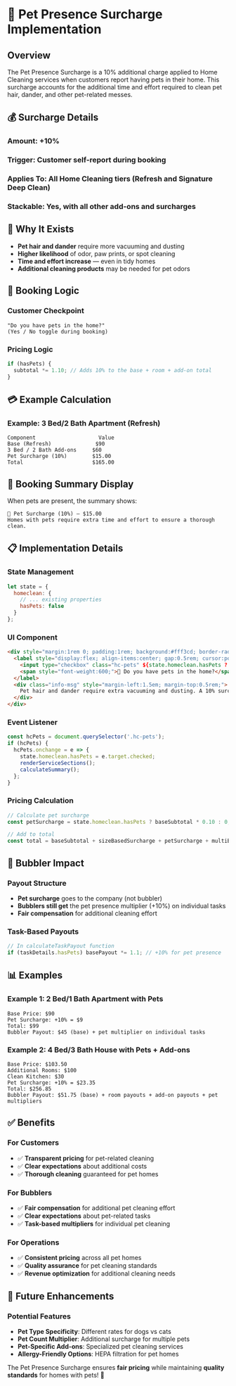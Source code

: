 # 🐾 Pet Presence Surcharge Implementation

## Overview
The Pet Presence Surcharge is a 10% additional charge applied to Home Cleaning services when customers report having pets in their home. This surcharge accounts for the additional time and effort required to clean pet hair, dander, and other pet-related messes.

## 💰 Surcharge Details

### **Amount**: +10%
### **Trigger**: Customer self-report during booking
### **Applies To**: All Home Cleaning tiers (Refresh and Signature Deep Clean)
### **Stackable**: Yes, with all other add-ons and surcharges

## 🧼 Why It Exists

- **Pet hair and dander** require more vacuuming and dusting
- **Higher likelihood** of odor, paw prints, or spot cleaning
- **Time and effort increase** — even in tidy homes
- **Additional cleaning products** may be needed for pet odors

## 🔁 Booking Logic

### Customer Checkpoint
```
"Do you have pets in the home?"
(Yes / No toggle during booking)
```

### Pricing Logic
```javascript
if (hasPets) {
  subtotal *= 1.10; // Adds 10% to the base + room + add-on total
}
```

## 💳 Example Calculation

### Example: 3 Bed/2 Bath Apartment (Refresh)
```
Component                    Value
Base (Refresh)              $90
3 Bed / 2 Bath Add-ons     $60
Pet Surcharge (10%)        $15.00
Total                      $165.00
```

## 🧾 Booking Summary Display

When pets are present, the summary shows:
```
🐾 Pet Surcharge (10%) — $15.00
Homes with pets require extra time and effort to ensure a thorough clean.
```

## 📋 Implementation Details

### State Management
```javascript
let state = {
  homeclean: {
    // ... existing properties
    hasPets: false
  }
};
```

### UI Component
```html
<div style="margin:1rem 0; padding:1rem; background:#fff3cd; border-radius:0.5rem; border:1px solid #ffeaa7;">
  <label style="display:flex; align-items:center; gap:0.5rem; cursor:pointer;">
    <input type="checkbox" class="hc-pets" ${state.homeclean.hasPets ? 'checked' : ''}/>
    <span style="font-weight:600;">🐾 Do you have pets in the home?</span>
  </label>
  <div class="info-msg" style="margin-left:1.5em; margin-top:0.5rem;">
    Pet hair and dander require extra vacuuming and dusting. A 10% surcharge applies to ensure thorough cleaning.
  </div>
</div>
```

### Event Listener
```javascript
const hcPets = document.querySelector('.hc-pets');
if (hcPets) {
  hcPets.onchange = e => {
    state.homeclean.hasPets = e.target.checked;
    renderServiceSections();
    calculateSummary();
  };
}
```

### Pricing Calculation
```javascript
// Calculate pet surcharge
const petSurcharge = state.homeclean.hasPets ? baseSubtotal * 0.10 : 0;

// Add to total
const total = baseSubtotal + sizeBasedSurcharge + petSurcharge + multiBubblerSurcharge;
```

## 🎯 Bubbler Impact

### Payout Structure
- **Pet surcharge** goes to the company (not bubbler)
- **Bubblers still get** the pet presence multiplier (+10%) on individual tasks
- **Fair compensation** for additional cleaning effort

### Task-Based Payouts
```javascript
// In calculateTaskPayout function
if (taskDetails.hasPets) basePayout *= 1.1; // +10% for pet presence
```

## 📊 Examples

### Example 1: 2 Bed/1 Bath Apartment with Pets
```
Base Price: $90
Pet Surcharge: +10% = $9
Total: $99
Bubbler Payout: $45 (base) + pet multiplier on individual tasks
```

### Example 2: 4 Bed/3 Bath House with Pets + Add-ons
```
Base Price: $103.50
Additional Rooms: $100
Clean Kitchen: $30
Pet Surcharge: +10% = $23.35
Total: $256.85
Bubbler Payout: $51.75 (base) + room payouts + add-on payouts + pet multipliers
```

## ✅ Benefits

### For Customers
- ✅ **Transparent pricing** for pet-related cleaning
- ✅ **Clear expectations** about additional costs
- ✅ **Thorough cleaning** guaranteed for pet homes

### For Bubblers
- ✅ **Fair compensation** for additional pet cleaning effort
- ✅ **Clear expectations** about pet-related tasks
- ✅ **Task-based multipliers** for individual pet cleaning

### For Operations
- ✅ **Consistent pricing** across all pet homes
- ✅ **Quality assurance** for pet cleaning standards
- ✅ **Revenue optimization** for additional cleaning needs

## 🔮 Future Enhancements

### Potential Features
- **Pet Type Specificity**: Different rates for dogs vs cats
- **Pet Count Multiplier**: Additional surcharge for multiple pets
- **Pet-Specific Add-ons**: Specialized pet cleaning services
- **Allergy-Friendly Options**: HEPA filtration for pet homes

The Pet Presence Surcharge ensures **fair pricing** while maintaining **quality standards** for homes with pets! 🐾 